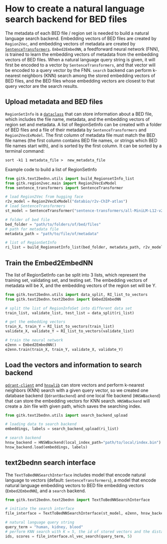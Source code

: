 # How to create a natural language search backend for BED files
The metadata of each BED file / region set is needed to build a natural language search backend. Embedding vectors of BED
files are created by `Region2Vec`, and embedding vectors of metadata are created by [`SentenceTransformers`](https://www.sbert.net/). `Embed2EmbedNN`,
a feedforward neural network (FNN), is trained to learn the embedding vectors of metadata from the embedding vectors of BED
files. When a natural language query string is given, it will first be encoded to a vector by `SentenceTransformers`, and that
vector will be encoded to a query vector by the FNN. `search` backend can perform k-nearest neighbors (KNN) search among the
stored embedding vectors of BED files, and the BED files whose embedding vectors are closest to that query vector are the
search results.

## Upload metadata and BED files
`RegionSetInfo` is a [`dataclass`](https://docs.python.org/3/library/dataclasses.html) that can store information about a BED file, which includes the file name, metadata, and the
embedding vectors of region set and metadata. A list of RegionSetInfo can be created with a folder of BED files and a file of their
metadata by `SentenceTransformers` and `Region2VecExModel`. The first column of metadata file must match the BED file names
(the first column contains BED file names, or strings which BED file names start with), and is sorted by the first column. It can be
sorted by a terminal command:
```
sort -k1 1 metadata_file >  new_metadata_file
```
Example code to build a list of RegionSetInfo
```python
from gitk.text2bednn.utils import build_RegionsetInfo_list
from gitk.region2vec.main import Region2VecExModel
from sentence_transformers import SentenceTransformer

# load Region2Vec from hugging face
r2v_model = Region2VecExModel("databio/r2v-ChIP-atlas")
# load SentenceTransformers
st_model = SentenceTransformer("sentence-transformers/all-MiniLM-L12-v2")

# folder of bed file
bed_folder = "path/to/folders/of/bed/files"
# path for metadata file
metadata_path = "path/to/file/of/metadata"

# list of RegionSetInfo
ri_list = build_RegionsetInfo_list(bed_folder, metadata_path, r2v_model, st_model)
```

## Train the Embed2EmbedNN
The list of RegionSetInfo can be split into 3 lists, which represent the training set, validating set, and testing set. The embedding
vectors of metadata will be X, and the embedding vectors of the region set will be Y.
```python
from gitk.text2bednn.utils import data_split, RI_list_to_vectors
from gitk.text2bednn.text2bednn import Embed2EmbedNN

# split the list of RegionInfoSet into different data set
train_list, validate_list, test_list = data_split(ri_list)

# get the embedding vectors
train_X, train_Y = RI_list_to_vectors(train_list)
validate_X, validate_Y = RI_list_to_vectors(validate_list)

# train the neural network
e2enn = Embed2EmbedNN()
e2enn.train(train_X, train_Y, validate_X, validate_Y)
```

## Load the vectors and information to search backend
[`qdrant-client`](https://github.com/qdrant/qdrant-client) and [`hnswlib`](https://github.com/nmslib/hnswlib) can store vectors and perform k-nearest neighbors (KNN) search with a given query vector, so we
created one database backend (`QdrantBackend`) and one local file backend (`HNSWBackend`) that can store the embedding
vectors for KNN search. `HNSWBackend` will create a .bin file with given path, which saves the searching index.
```python
from gitk.text2bednn.utils import search_backend_upload

# loading data to search backend
embeddings, labels = search_backend_upload(ri_list)

# search backend
hnsw_backend = HNSWBackend(local_index_path="path/to/local/index.bin")
hnsw_backend.load(embeddings, labels)
```

## text2bednn search interface
The `TextToBedNNSearchInterface` includes model that encode natural language to vectors (default: `SentenceTransformers`), a
model that encode natural language embedding vectors to BED file embedding vectors (`Embed2EmbedNN`), and a `search` backend.

```python
from gitk.text2bednn.text2bednn import TextToBedNNSearchInterface

# initiate the search interface
file_interface = TextToBedNNSearchInterface(st_model, e2enn, hnsw_backend)

# natural language query string
query_term = "human, kidney, blood"
# perform KNN search with K = 5, the id of stored vectors and the distance / similarity score will be returned
ids, scores = file_interface.nl_vec_search(query_term, 5)
```
